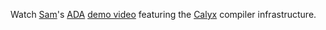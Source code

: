 Watch [Sam][]'s [ADA][] [demo video][video] featuring the [Calyx][] compiler infrastructure.

[ada]: https://adacenter.org
[video]: https://youtu.be/IFTB8cfXTeo
[calyx]: https://capra.cs.cornell.edu/calyx/
[sam]: https://sgtpeacock.com
